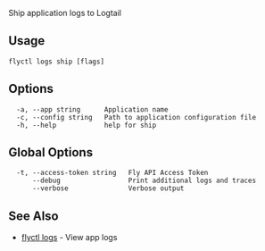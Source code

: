 Ship application logs to Logtail


## Usage
~~~
flyctl logs ship [flags]
~~~

## Options

~~~
  -a, --app string      Application name
  -c, --config string   Path to application configuration file
  -h, --help            help for ship
~~~

## Global Options

~~~
  -t, --access-token string   Fly API Access Token
      --debug                 Print additional logs and traces
      --verbose               Verbose output
~~~

## See Also

* [flyctl logs](/docs/flyctl/logs/)	 - View app logs


